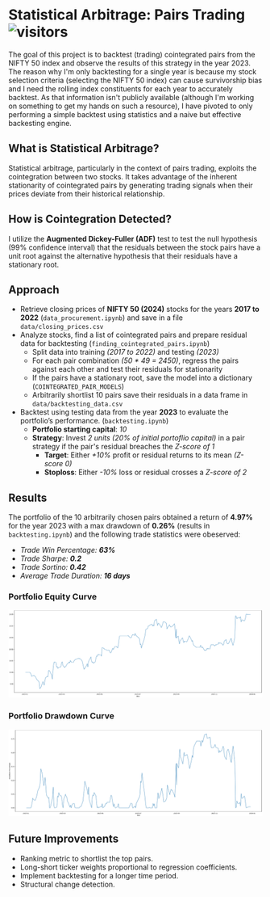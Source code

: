 # Statistical Arbitrage: Pairs Trading ![visitors](https://visitor-badge.laobi.icu/badge?page_id=arnavkohli.statistical-arbitrage-pairs-trading)

The goal of this project is to backtest (trading) cointegrated pairs from the NIFTY 50 index and observe the results of this strategy in the year 2023. The reason why I'm only backtesting for a single year is because my stock selection criteria (selecting the NIFTY 50 index) can cause survivorship bias and I need the rolling index constituents for each year to accurately backtest. As that information isn't publicly available (although I'm working on something to get my hands on such a resource), I have pivoted to only performing a simple backtest using statistics and a naive but effective backesting engine.

## What is Statistical Arbitrage?

Statistical arbitrage, particularly in the context of pairs trading, exploits the cointegration between two stocks. It takes advantage of the inherent stationarity of cointegrated pairs by generating trading signals when their prices deviate from their historical relationship.

## How is Cointegration Detected?

I utilize the **Augmented Dickey-Fuller (ADF)** test to test the null hypothesis (99% confidence interval) that the residuals between the stock pairs have a unit root against the alternative hypothesis that their residuals have a stationary root.

## Approach

- Retrieve closing prices of **NIFTY 50 (2024)** stocks for the years **2017 to 2022** (```data_procurement.ipynb```) and save in a file ```data/closing_prices.csv```
- Analyze stocks, find a list of cointegrated pairs and prepare residual data for backtesting (```finding_cointegrated_pairs.ipynb```)
  - Split data into training _(2017 to 2022)_ and testing _(2023)_
  - For each pair combination _(50 * 49 = 2450)_, regress the pairs against each other and test their residuals for stationarity
  - If the pairs have a stationary root, save the model into a dictionary (```COINTEGRATED_PAIR_MODELS```)
  - Arbitrarily shortlist 10 pairs save their residuals in a data frame in ```data/backtesting_data.csv```
- Backtest using testing data from the year **2023** to evaluate the portfolio’s performance. (```backtesting.ipynb```)
  - **Portfolio starting capital**: _10_
  - **Strategy**: Invest _2 units (20% of initial portoflio capital)_ in a pair strategy if the pair's residual breaches the _Z-score of 1_
    - **Target**: Either _+10%_ profit or residual returns to its mean _(Z-score 0)_
    - **Stoploss**: Either _-10%_ loss or residual crosses a _Z-score of 2_

## Results
The portfolio of the 10 arbitrarily chosen pairs obtained a return of **4.97%** for the year 2023 with a max drawdown of **0.26%** (results in ```backtesting.ipynb```) and the following trade statistics were obeserved:
- _Trade Win Percentage: **63%**_
- _Trade Sharpe: **0.2**_
- _Trade Sortino: **0.42**_
- _Average Trade Duration: **16 days**_
### Portfolio Equity Curve
![Portfolio Equity Curve](./imgs/portfolio-equity-curve.png)

### Portfolio Drawdown Curve
![Portfolio Drawdown Curve](./imgs/portfolio-drawdown-percentage.png)

## Future Improvements

- Ranking metric to shortlist the top pairs.
- Long-short ticker weights proportional to regression coefficients.
- Implement backtesting for a longer time period.
- Structural change detection.

